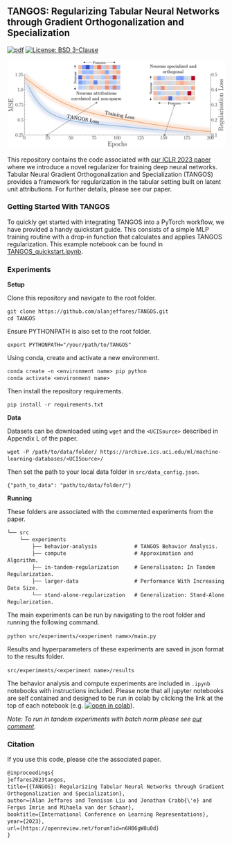 ## TANGOS: Regularizing Tabular Neural Networks through Gradient Orthogonalization and Specialization

[![pdf](https://img.shields.io/badge/PDF-ICLR%202023-red)](https://openreview.net/forum?id=n6H86gW8u0d)
[![License: BSD 3-Clause](https://img.shields.io/badge/License-BSD-blue.svg)](https://github.com/alanjeffares/TANGOS/blob/main/LICENSE)

![TANGOS](figure.jpg?raw=true "TANGOS")

This repository contains the code associated with [our ICLR 2023 paper](https://openreview.net/forum?id=n6H86gW8u0d) where we introduce a novel regularizer for training deep neural networks. Tabular Neural Gradient Orthogonalization and Specialization (TANGOS) provides a framework for regularization in the tabular setting built on latent unit attributions. For further details, please see our paper.


### Getting Started With TANGOS
To quickly get started with integrating TANGOS into a PyTorch workflow, we have provided a handy quickstart guide. This consists of a simple MLP training routine with a drop-in function that calculates and applies TANGOS regularization. This example notebook can be found in [TANGOS_quickstart.ipynb](https://github.com/alanjeffares/TANGOS/blob/main/TANGOS_quickstart.ipynb).

### Experiments
**Setup**

Clone this repository and navigate to the root folder.
```
git clone https://github.com/alanjeffares/TANGOS.git
cd TANGOS
```
Ensure PYTHONPATH is also set to the root folder.
```
export PYTHONPATH="/your/path/to/TANGOS"
```
Using conda, create and activate a new environment. 
```
conda create -n <environment name> pip python
conda activate <environment name>
```
Then install the repository requirements.
```
pip install -r requirements.txt
```

**Data**

Datasets can be downloaded using `wget` and the `<UCISource>` described in Appendix L of the paper.
```
wget -P /path/to/data/folder/ https://archive.ics.uci.edu/ml/machine-
learning-databases/<UCISource>/
```
Then set the path to your local data folder in `src/data_config.json`.
```
{"path_to_data": "path/to/data/folder/"}
```


**Running**

These folders are associated with the commented experiments from the paper.
```
└── src
    └── experiments
        ├── behavior-analysis            # TANGOS Behavior Analysis.
        ├── compute                      # Approximation and Algorithm.
        ├── in-tandem-regularization     # Generalisaton: In Tandem Regularization.
        ├── larger-data                  # Performance With Increasing Data Size.
        └── stand-alone-regularization   # Generalization: Stand-Alone Regularization.
```

The main experiments can be run by navigating to the root folder and running the following command.

```python src/experiments/<experiment name>/main.py```

Results and hyperparameters of these experiments are saved in json format to the results folder.

```src/experiments/<experiment name>/results```

The behavior analysis and compute experiments are included in ```.ipynb``` notebooks with instructions included. Please note that all jupyter notebooks are self contained and designed to be run in colab by clicking the link at the top of each notebook (e.g. [![open in colab](https://colab.research.google.com/assets/colab-badge.svg)](https://colab.research.google.com/github/alanjeffares/TANGOS/blob/main/TANGOS_quickstart.ipynb)).

_Note: To run in tandem experiments with batch norm please see [our comment](https://github.com/alanjeffares/TANGOS/blob/main/src/legacy/comment.md)._

### Citation
If you use this code, please cite the associated paper.
```
@inproceedings{
jeffares2023tangos,
title={{TANGOS}: Regularizing Tabular Neural Networks through Gradient Orthogonalization and Specialization},
author={Alan Jeffares and Tennison Liu and Jonathan Crabb{\'e} and Fergus Imrie and Mihaela van der Schaar},
booktitle={International Conference on Learning Representations},
year={2023},
url={https://openreview.net/forum?id=n6H86gW8u0d}
}
```
